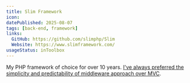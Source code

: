 ```yaml
---
title: Slim Framework
icon:
datePublished: 2025-08-07
tags: [back-end, framework]
links:
  GitHub: https://github.com/slimphp/Slim
  Website: https://www.slimframework.com/
usageStatus: inToolbox
---
```


My PHP framework of choice for over 10 years. [I've always preferred the
simplicity and predictability of middleware approach over
MVC](https://mastodon.social/@Cryszon/114977351606313610).
